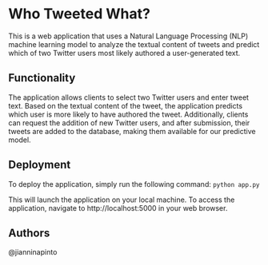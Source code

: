 # Who Tweeted What?

This is a web application that uses a Natural Language Processing (NLP) machine learning model to analyze the textual content of tweets and predict which of two Twitter users most likely authored a user-generated text.

## Functionality
The application allows clients to select two Twitter users and enter tweet text. Based on the textual content of the tweet, the application predicts which user is more likely to have authored the tweet. Additionally, clients can request the addition of new Twitter users, and after submission, their tweets are added to the database, making them available for our predictive model.

## Deployment
To deploy the application, simply run the following command:
`python app.py`

This will launch the application on your local machine. To access the application, navigate to http://localhost:5000 in your web browser.

## Authors
@jianninapinto

